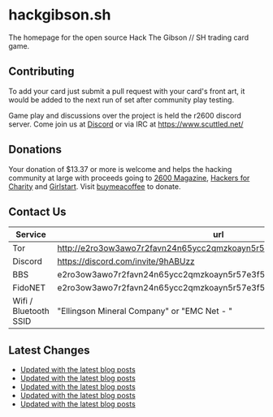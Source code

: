 # hackgibson.sh
The homepage for the open source Hack The Gibson // SH trading card game.


## Contributing

To add your card just submit a pull request with your card's front art, it would be added to the next run of set after community play testing.

Game play and discussions over the project is held the r2600 discord server. Come join us at [Discord](https://discord.com/invite/9hABUzz) or via IRC at https://www.scuttled.net/


## Donations

Your donation of $13.37 or more is welcome and helps the hacking community at large with proceeds going to [2600 Magazine](https://2600.com/), [Hackers for Charity](https://hackersforcharity.org) and [Girlstart](https://girlstart.org).  Visit [buymeacoffee](https://www.buymeacoffee.com/hackgibson.sh) to donate.


## Contact Us

Service | url
-|-
Tor | http://e2ro3ow3awo7r2favn24n65ycc2qmzkoayn5r57e3f56nvjwdcgg32ad.onion
Discord | https://discord.com/invite/9hABUzz
BBS | e2ro3ow3awo7r2favn24n65ycc2qmzkoayn5r57e3f56nvjwdcgg32ad.onion:23
FidoNET | e2ro3ow3awo7r2favn24n65ycc2qmzkoayn5r57e3f56nvjwdcgg32ad.onion:24554
Wifi / Bluetooth SSID | "Ellingson Mineral Company" or "EMC Net - <fidonet address>"

## Latest Changes
<!-- BLOG-POST-LIST:START -->
- [Updated with the latest blog posts](https://github.com/DFW2600/hackgibson.sh/commit/34644b57f5db717c59d24483905db61d5c8bb69c)
- [Updated with the latest blog posts](https://github.com/DFW2600/hackgibson.sh/commit/cbafb5c51e7e2d07fff98d7a8671906cb8c9ebee)
- [Updated with the latest blog posts](https://github.com/DFW2600/hackgibson.sh/commit/a2405278a0df594ce2464b4e1872ba3c198f950b)
- [Updated with the latest blog posts](https://github.com/DFW2600/hackgibson.sh/commit/d1b194bafd3a1c859820ee522e8a42c382245075)
- [Updated with the latest blog posts](https://github.com/DFW2600/hackgibson.sh/commit/e1a92e7c3e7fa084e91c059e29efc0dcf219192d)
<!-- BLOG-POST-LIST:END -->
